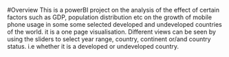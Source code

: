 #Overview
This is a powerBI project on the analysis of the effect of certain factors such as GDP, population distribution etc on the growth of mobile phone usage in some some selected developed and undeveloped countries of the world. it is a one page visualisation. Different views can be seen by using the sliders to select year range, country, continent or/and country status. i.e whether it is a developed or undeveloped country.

